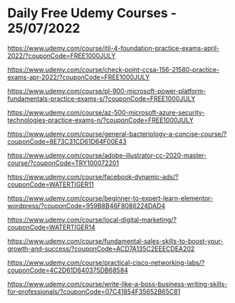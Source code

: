# Daily Free Udemy Courses - 25/07/2022

https://www.udemy.com/course/itil-4-foundation-practice-exams-april-2022/?couponCode=FREE1000JULY
https://www.udemy.com/course/check-point-ccsa-156-21580-practice-exams-apr-2022/?couponCode=FREE1000JULY
https://www.udemy.com/course/pl-900-microsoft-power-platform-fundamentals-practice-exams-s/?couponCode=FREE1000JULY
https://www.udemy.com/course/az-500-microsoft-azure-security-technologies-practice-exams-n/?couponCode=FREE1000JULY
https://www.udemy.com/course/general-bacteriology-a-concise-course/?couponCode=8E73C31CD61D64F00E43
https://www.udemy.com/course/adobe-illustrator-cc-2020-master-course/?couponCode=TRY100072201
https://www.udemy.com/course/facebook-dynamic-ads/?couponCode=WATERTIGER11
https://www.udemy.com/course/beginner-to-expert-learn-elementor-wordpress/?couponCode=959B8B46F8086224DAD4
https://www.udemy.com/course/local-digital-marketing/?couponCode=WATERTIGER14
https://www.udemy.com/course/fundamental-sales-skills-to-boost-your-growth-and-success/?couponCode=ACD7A135C2EEECDEA202
https://www.udemy.com/course/practical-cisco-networking-labs/?couponCode=4C2D61D640375DB68584
https://www.udemy.com/course/write-like-a-boss-business-writing-skills-for-professionals/?couponCode=07C41854F35652B65C81
